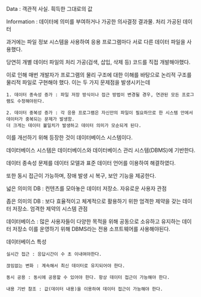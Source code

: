 Data : 객관적 사실. 흭득한 그대로의 값

Information : 데이터에 의미를 부여하거나 가공한 의사결정 결과물. 처리 가공된 데이터

과거에는 파일 정보 시스템을 사용하여 응용 프로그램마다 서로 다른 데이터 파일을 사용했다.

당연히 개별 데이터 파일의 처리 가공(검색, 삽입, 삭제 등) 코드를 직접 개발해야했다.

이로 인해 매번 개발자가 프로그램의 물리 구조에 대한 이해를 바탕으로 논리적 구조를 물리적 파일로 구현해야 했다.
이는 두 가지 문제점을 발생시키는데

    1. 데이터 종속성 증가 : 파일 저장 방식이나 접근 방법이 변경될 경우, 연관된 모든 프로그램도 수정해야된다.

    2. 데이터 중복성 증가 : 각 응용 프로그램은 자신만의 파일이 필요하므로 한 시스템 안에서 데이터가 중복되는 문제가 발생함.
    더 크게는 데이터 불일치가 발생하고 데이터 의미가 모순되게 된다.

이를 개선하기 위해 등장한 것이 데이터베이스 시스템이다.

데이터베이스 시스템은 데이터베이스와 데이터베이스 관리 시스템(DBMS)에 기반한다.

데이터 종속성 문제를 데이터 모델과 표준 데이터 언어를 이용하여 해결하였다.

또한 동시 접근이 가능하며, 장애 발생 시 복구, 보안 기능을 제공한다.

넓은 의미의 DB : 컨텐츠를 모아놓은 데이터 저장소. 자유로운 사용자 관점

좁은 의미의 DB : 보다 효율적이고 체계적으로 활용하기 위한 엄격한 제약을 갖는 데이터 저장소. 엄격한 제약의 시스템 관점

데이터베이스 : 많은 사용자들이 다양한 목적을 위해 공동으로 소유하고 유지하는 데이터 저장소
이를 운영하기 위해 DBMS라는 전용 소프트웨어를 사용해야된다.

데이터베이스 특성

    실시간 접근 : 응답시간이 수 초 이내여야한다.

    끊임없는 변화 : 계속해서 최신 데이터로 유지되어야 한다.

    동시 공용 : 동시에 공용할 수 있어야 한다. 항상 데이터 접근이 가능해야 한다.

    내용 기반 참조 : 값(데이터 내용)을 이용하여 데이터 접근이 가능해야 한다.